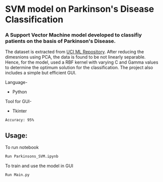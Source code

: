 # **SVM model on Parkinson's Disease Classification**
### A Support Vector Machine model developed to classifiy patients on the basis of Parkinson's Disease.
The dataset is extracted from [UCI ML Repository](https://archive.ics.uci.edu/ml/datasets/parkinsons). After reducing the dimesnions using PCA, the data is found to be not linearly separable.
Hence, for the model, used a RBF kernel with varying C and Gamma values to determine the optimum solution for the classification. The project also includes a simple but efficient GUI.

Language-
- Python

Tool for GUI-
- Tkinter

```bash
Accuracy: 95%
```

## Usage:
To run notebook
```bash
Run Parkinsons_SVM.ipynb
``` 
To train and use the model in GUI
```bash
Run Main.py
``` 
